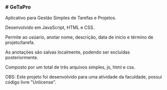 <h3> # GeTaPro </h3> <p></p>
Aplicativo para Gestão Simples de Tarefas e Projetos. <p></p>
Desenvolvido em JavaScript, HTML e CSS. <p></p>
Permite ao usúario, anotar nome, descrição, data de início e término de projeto/tarefa. <p></p>
As anotações são salvas localmente, podendo ser excluídas posteriormente. <p></p>
Composto por um total de três arquivos simples, js, html e css. <p></p>
<p></p>
OBS: Este projeto foi desenvolvido para uma atividade da faculdade, possui código livre "Unlicense".
